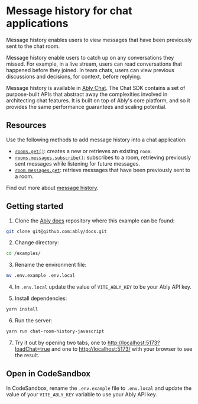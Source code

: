 # Message history for chat applications

Message history enables users to view messages that have been previously sent to the chat room.

Message history enable users to catch up on any conversations they missed. For example, in a live stream, users can read conversations that happened before they joined. In team chats, users can view previous discussions and decisions, for context, before replying.

Message history is available in [Ably Chat](/docs/products/chat). The Chat SDK contains a set of purpose-built APIs that abstract away the complexities involved in architecting chat features. It is built on top of Ably's core platform, and so it provides the same performance guarantees and scaling potential.

## Resources

Use the following methods to add message history into a chat application:

- [`rooms.get()`](/docs/chat/rooms?lang=javascript#create): creates a new or retrieves an existing `room`.
- [`rooms.messages.subscribe()`](/docs/chat/rooms/history?lang=javascript#subscribe): subscribes to a room, retrieving previously sent messages while listening for future messages.
- [`room.messages.get`](/docs/chat/rooms/history?lang=javascript#get): retrieve messages that have been previously sent to a room.

Find out more about [message history](/docs/chat/rooms/history?lang=javascript).

## Getting started

1. Clone the [Ably docs](https://github.com/ably/docs) repository where this example can be found:

```sh
git clone git@github.com:ably/docs.git
```

2. Change directory:

```sh
cd /examples/
```

3. Rename the environment file:

```sh
mv .env.example .env.local
```

4. In `.env.local` update the value of `VITE_ABLY_KEY` to be your Ably API key.

5. Install dependencies:

```sh
yarn install
```

6. Run the server:

```sh
yarn run chat-room-history-javascript
```

7. Try it out by opening two tabs, one to [http://localhost:5173?loadChat=true](http://localhost:5173?loadChat=true) and one to [http://localhost:5173/](http://localhost:5173/) with your browser to see the result.

## Open in CodeSandbox

In CodeSandbox, rename the `.env.example` file to `.env.local` and update the value of your `VITE_ABLY_KEY` variable to use your Ably API key.
